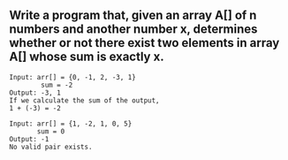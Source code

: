 ## Write a program that, given an array A[] of n numbers and another number x, determines whether or not there exist two elements in array A[] whose sum is exactly x. 
```
Input: arr[] = {0, -1, 2, -3, 1}
        sum = -2
Output: -3, 1
If we calculate the sum of the output,
1 + (-3) = -2

Input: arr[] = {1, -2, 1, 0, 5}
       sum = 0
Output: -1
No valid pair exists.
```
